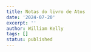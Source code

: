 ```yaml
---
title: Notas do livro de Atos
date: '2024-07-20'
excerpt: ''
author: William Kelly
tags: []
status: published
---
```

